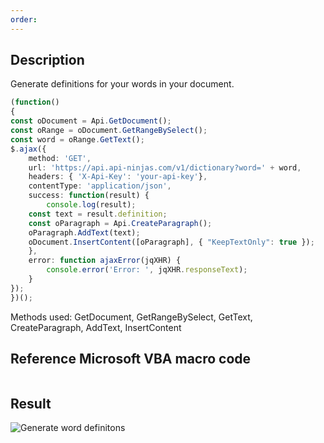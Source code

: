```yaml
---
order: 
---
```


## Description

Generate definitions for your words in your document.

<!-- This code snippet is shown in the screenshot. -->

<!-- eslint-skip -->

```ts
(function()
{
const oDocument = Api.GetDocument();
const oRange = oDocument.GetRangeBySelect();
const word = oRange.GetText();
$.ajax({
    method: 'GET',
    url: 'https://api.api-ninjas.com/v1/dictionary?word=' + word,
    headers: { 'X-Api-Key': 'your-api-key'},
    contentType: 'application/json',
    success: function(result) {
        console.log(result);
    const text = result.definition; 
    const oParagraph = Api.CreateParagraph();
    oParagraph.AddText(text);
    oDocument.InsertContent([oParagraph], { "KeepTextOnly": true });
    },
    error: function ajaxError(jqXHR) {
        console.error('Error: ', jqXHR.responseText);
    }
});
})();
```

Methods used: GetDocument, GetRangeBySelect, GetText, CreateParagraph, AddText, InsertContent

## Reference Microsoft VBA macro code

<!-- code generated with AI -->

```vb
```

## Result

<!-- imgpath -->

![Generate word definitons](/assets/images/plugins/generate-word-defintions.png)
